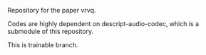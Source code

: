 Repository for the paper vrvq.

Codes are highly dependent on descript-audio-codec, which is a submodule of this repository.

This is trainable branch.
